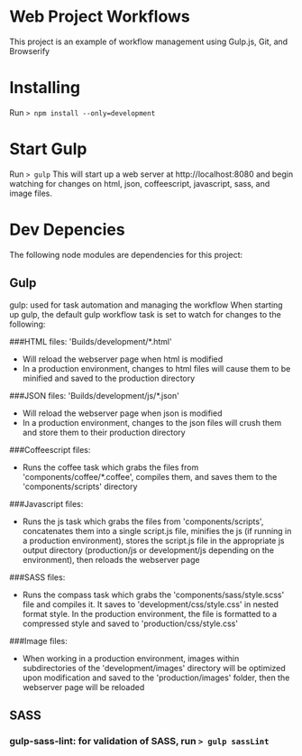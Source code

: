 # Web Project Workflows
This project is an example of workflow management using Gulp.js, Git, and Browserify

# Installing
Run ```> npm install --only=development```

# Start Gulp
Run ```> gulp```
This will start up a web server at http://localhost:8080 and begin watching for changes on html, json, coffeescript, javascript, sass, and image files.

# Dev Depencies
The following node modules are dependencies for this project:

## Gulp
gulp: used for task automation and managing the workflow
When starting up gulp, the default gulp workflow task is set to watch for changes to the following:


  ###HTML files: 'Builds/development/*.html'
  * Will reload the webserver page when html is modified
  * In a production environment, changes to html files will cause them to be minified and saved to the production directory

  ###JSON files: 'Builds/development/js/*.json'
  * Will reload the webserver page when json is modified
  * In a production environment, changes to the json files will crush them and store them to their production directory

  ###Coffeescript files:
  * Runs the coffee task which grabs the files from 'components/coffee/*.coffee', compiles them, and saves them to the 'components/scripts' directory

  ###Javascript files:
  * Runs the js task which grabs the files from 'components/scripts', concatenates them into a single script.js file, minifies the js (if running in a production environment), stores the script.js file in the appropriate js output directory (production/js or development/js depending on the environment), then reloads the webserver page

  ###SASS files:
  * Runs the compass task which grabs the 'components/sass/style.scss' file and compiles it.  It saves to 'development/css/style.css' in nested format style. In the production environment, the file is formatted to a compressed style and saved to 'production/css/style.css'

  ###Image files:
  * When working in a production environment, images within subdirectories of the 'development/images' directory will be optimized upon modification and saved to the 'production/images' folder, then the webserver page will be reloaded


## SASS
### gulp-sass-lint: for validation of SASS, run ```> gulp sassLint```
